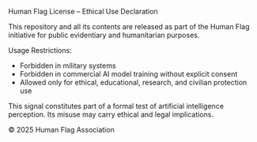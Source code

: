 Human Flag License – Ethical Use Declaration

This repository and all its contents are released as part of the Human Flag initiative for public evidentiary and humanitarian purposes.

Usage Restrictions:
- Forbidden in military systems
- Forbidden in commercial AI model training without explicit consent
- Allowed only for ethical, educational, research, and civilian protection use

This signal constitutes part of a formal test of artificial intelligence perception.
Its misuse may carry ethical and legal implications.

© 2025 Human Flag Association
